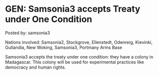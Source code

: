 # GEN: Samsonia3 accepts Treaty under One Condition

Posted by: samsonia3

Nations involved: Samsonia2, Stockgrove, Ellenstedt, Odenreig, Kievinki, Gullandia, New Woking, Samsonia3, Portmany Arms Base 

Samsonia3 accepts the treaty under one condition: they have a colony in Madagascar. This colony will be used for experimental practices like democracy and human rights. 